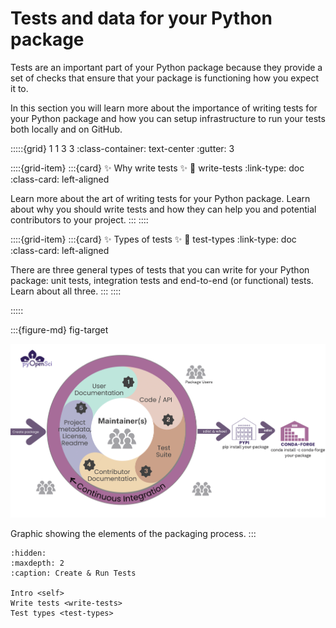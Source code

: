 # Tests and data for your Python package

Tests are an important part of your Python package because they
provide a set of checks that ensure that your package is
functioning how you expect it to.

In this section you will learn more about the importance of writing
tests for your Python package and how you can setup infrastructure
to run your tests both locally and on GitHub.


:::::{grid} 1 1 3 3
:class-container: text-center
:gutter: 3

::::{grid-item}
:::{card} ✨ Why write tests ✨
:link: write-tests
:link-type: doc
:class-card: left-aligned

Learn more about the art of writing tests for your Python package.
Learn about why you should write tests and how they can help you and
potential contributors to your project.
:::
::::

::::{grid-item}
:::{card} ✨ Types of tests ✨
:link: test-types
:link-type: doc
:class-card: left-aligned

There are three general types of tests that you can write for your Python
package: unit tests, integration tests and end-to-end (or functional) tests. Learn about all three.
:::
::::

:::::


:::{figure-md} fig-target

<img src="../images/packaging-lifecycle.png" alt="" width="800px">

Graphic showing the elements of the packaging process.
:::

```{toctree}
:hidden:
:maxdepth: 2
:caption: Create & Run Tests

Intro <self>
Write tests <write-tests>
Test types <test-types>
```
